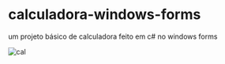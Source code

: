 # calculadora-windows-forms
um projeto básico de calculadora feito em c# no windows forms

![cal](https://github.com/Arthur-byte-code/calculadora-windows-forms/assets/152222113/38366c67-e18d-4eeb-a6da-de0000abcb03)
